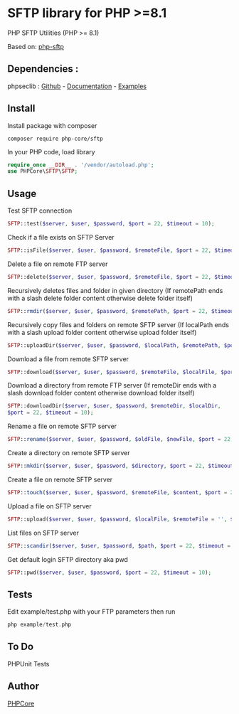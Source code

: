 # SFTP library for PHP >=8.1

PHP SFTP Utilities (PHP >= 8.1)

Based on: [php-sftp](https://github.com/hugsbrugs/php-sftp)

## Dependencies :

phpseclib : [Github](https://github.com/phpseclib/phpseclib) - [Documentation](https://api.phpseclib.org/master/) - [Examples](http://phpseclib.sourceforge.net/sftp/examples.html)

## Install

Install package with composer
```
composer require php-core/sftp
```

In your PHP code, load library

```php
require_once __DIR__ . '/vendor/autoload.php';
use PHPCore\SFTP\SFTP;
```

## Usage

Test SFTP connection
```php
SFTP::test($server, $user, $password, $port = 22, $timeout = 10);
```

Check if a file exists on SFTP Server
```php
SFTP::isFile($server, $user, $password, $remoteFile, $port = 22, $timeout = 10);
```

Delete a file on remote FTP server
```php
SFTP::delete($server, $user, $password, $remoteFile, $port = 22, $timeout = 10);
```

Recursively deletes files and folder in given directory (If remotePath ends with a slash delete folder content otherwise delete folder itself)
```php
SFTP::rmdir($server, $user, $password, $remotePath, $port = 22, $timeout = 10);
```

Recursively copy files and folders on remote SFTP server (If localPath ends with a slash upload folder content otherwise upload folder itself)
```php
SFTP::uploadDir($server, $user, $password, $localPath, $remotePath, $port = 22, $timeout = 10);
```

Download a file from remote SFTP server
```php
SFTP::download($server, $user, $password, $remoteFile, $localFile, $port = 22, $timeout = 10);
```

Download a directory from remote FTP server (If remoteDir ends with a slash download folder content otherwise download folder itself)
```php
SFTP::downloadDir($server, $user, $password, $remoteDir, $localDir, 
$port = 22, $timeout = 10);
```

Rename a file on remote SFTP server
```php
SFTP::rename($server, $user, $password, $oldFile, $newFile, $port = 22, $timeout = 10);
```

Create a directory on remote SFTP server
```php
SFTP::mkdir($server, $user, $password, $directory, $port = 22, $timeout = 10);
```

Create a file on remote SFTP server
```php
SFTP::touch($server, $user, $password, $remoteFile, $content, $port = 22, $timeout = 10);
```

Upload a file on SFTP server
```php
SFTP::upload($server, $user, $password, $localFile, $remoteFile = '', $port = 22, $timeout = 10);
```

List files on SFTP server
```php
SFTP::scandir($server, $user, $password, $path, $port = 22, $timeout = 10);
```

Get default login SFTP directory aka pwd
```php
SFTP::pwd($server, $user, $password, $port = 22, $timeout = 10);
```

## Tests

Edit example/test.php with your FTP parameters then run 
```php
php example/test.php
```

## To Do

PHPUnit Tests

## Author

[PHPCore](https://github.com/php-core)
